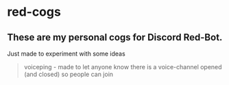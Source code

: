 # red-cogs

## These are my personal cogs for Discord Red-Bot.
Just made to experiment with some ideas

> voiceping - made to let anyone know there is a voice-channel opened (and closed) so people can join

